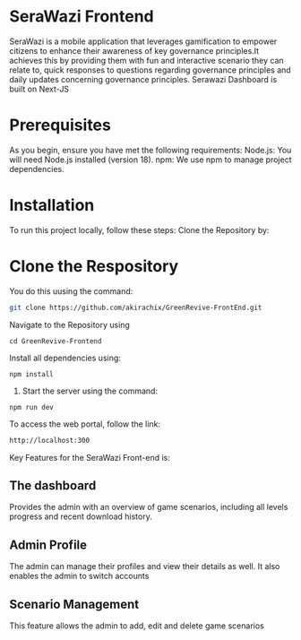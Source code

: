 # SeraWazi Frontend
SeraWazi is a mobile application that leverages gamification to empower citizens to enhance their awareness of key governance principles.It achieves this by providing them with fun and interactive scenario they can relate to, quick responses to questions regarding governance principles and daily updates concerning governance principles. Serawazi Dashboard is built on Next-JS 
# Prerequisites
As you begin, ensure you have met the following requirements:
Node.js: You will need Node.js installed (version 18).
npm: We use npm to manage project dependencies.
# Installation
To run this project locally, follow these steps:
Clone the Repository by:
# Clone the Respository
You do this uusing the command: 
```sh
git clone https://github.com/akirachix/GreenRevive-FrontEnd.git
```
Navigate to the Repository using
```
cd GreenRevive-Frontend
```
Install all dependencies using: 
```
npm install
```
1. Start the server using the command:

```
npm run dev
```

To access the web portal, follow the link: 
```sh
http://localhost:300
```
Key Features for the SeraWazi Front-end is:
## The dashboard
Provides the admin with an overview of game scenarios, including all levels progress and recent download history.
## Admin Profile
The admin can manage their profiles and view their details as well. It also enables the admin to switch accounts
## Scenario Management
This feature allows the admin to add, edit and delete game scenarios